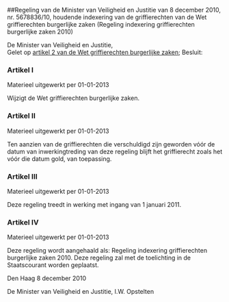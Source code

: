 <meta http-equiv='Content-Type' content='text/html; charset=utf-8' />

##Regeling van de Minister van Veiligheid en Justitie van 8 december 2010, nr. 5678836/10, houdende indexering van de griffierechten van de Wet griffierechten burgerlijke zaken (Regeling indexering griffierechten burgerlijke zaken 2010)

De Minister van Veiligheid en Justitie,  
Gelet op [artikel 2 van de Wet griffierechten burgerlijke zaken](../../../../../../../../wet/wet/griffierechten/burgerlijke/zaken/BWBR0028899/README.md);
Besluit:    

### Artikel  I  
Materieel uitgewerkt per 01-01-2013 

Wijzigt de Wet griffierechten burgerlijke zaken. 

### Artikel  II  
Materieel uitgewerkt per 01-01-2013 

Ten aanzien van de griffierechten die verschuldigd zijn geworden vóór de datum van inwerkingtreding van deze regeling blijft het griffierecht zoals het vóór die datum gold, van toepassing. 

### Artikel  III  
Materieel uitgewerkt per 01-01-2013 

Deze regeling treedt in werking met ingang van 1 januari 2011. 

### Artikel  IV  
Materieel uitgewerkt per 01-01-2013 

Deze regeling wordt aangehaald als: Regeling indexering griffierechten burgerlijke zaken 2010. 
Deze regeling zal met de toelichting in de Staatscourant worden geplaatst.   

Den Haag 
8 december 2010   

De 
Minister van Veiligheid en Justitie, 
I.W. Opstelten     
